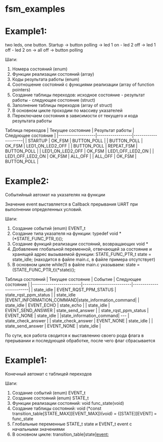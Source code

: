 # fsm_examples
# Example1: 
two leds, one button. Startup -> button polling -> led 1 on - led 2 off -> led 1 off - led 2 on -> all off -> button polling

Шаги:
1. Номера состояний (enum)
2. Функции реализации состояний (array)
3. Коды результата работы (enum)
4. Соотношение состояний с функциями реализации (array of function pointers)
5. Создание таблицы переходов: исходное состояние - результат работы - следующее состояние (struct)
6. Заполнение таблицы переходов (array of struct)
7. В основном цикле проходим по массиву указателей
8. Переключаем состояния в зависимости от текущего и кода результата работы

Таблица переходов
| Текущее состояние | Результат работы | Следующее состояние |
|-------------------|------------------|---------------------|
|     STARTUP       |     OK_FSM       |      BUTTON_POLL    |
|     BUTTON_POLL   |     OK_FSM       |  LED1_ON_LED2_OFF   |
|     BUTTON_POLL   |     REPEAT_FSM   |      BUTTON_POLL    |
| LED1_ON_LED2_OFF  |     OK_FSM       |  LED1_OFF_LED2_ON   |
| LED1_OFF_LED2_ON  |     OK_FSM       |       ALL_OFF       |
|     ALL_OFF       |     OK_FSM       |      BUTTON_POLL    |    
          
# Example2: 
Событийный автомат на указателях на функции

Значение event выставляется в Callback прерывания UART при выполнении определенных условий. 

Шаги:
1. Создание событий (enum) EVENT_t
2. Создание типа указателя на функции: typedef void *(*STATE_FUNC_PTR_t)();
3. Создание функций реализации состояний, возвращающих void *
4. Добавление глобальной переменной, отвечающей за состояние и хранящей адрес вызываемой функции: STATE_FUNC_PTR_t state = state_idle; (находится в файле main.c, в файле примера отсутствует) 
5. В основном цикле while(1) в файле main.c указываем: state = (STATE_FUNC_PTR_t)(*state)();

Таблица состояний
|    Текущее состояние    |          Событие        |   Следующее состояние   |
|-------------------------|-------------------------|-------------------------|
|        state_idle       |  EVENT_RQST_PPM_STATUS  |  state_rqst_ppm_status  |
|        state_idle       |EVENT_INFORMATION_COMMAND|state_information_command|
|        state_idle       |        EVENT_ECHO       |       state_echo        |
|        state_idle       |     EVENT_SEND_ANSWER   |    state_send_answer    |
|  state_rqst_ppm_status  |         EVENT_NONE      |       state_idle        |
|state_information_command|            ---          |    state_check_answer   |
|    state_check_answer   |        EVENT_NONE       |       state_idle        |
|    state_send_answer    |        EVENT_NONE       |       state_idle        |

По сути, вся работа сводится к выставлению своего рода флага в прерывании и последующей обработке, после чего флаг сбрасывается

# Example1: 
Конечный автомат с таблицей переходов

Шаги:
1. Создание событий (enum) EVENT_t
2. Создание состояний (enum) STATE_t
3. Функции реализации состояний: void func_state(void)
4. Создание таблицы состояний: void (*const transition_table[STATE_MAX][EVENT_MAX])(void) = {[STATE][EVENT] = func_state
5. Глобальные переменные STATE_t state и EVENT_t event с начальными значениями
6. В основном цикле: transition_table[state][event]();

